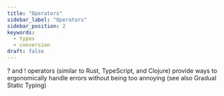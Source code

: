 ```yaml
---
title: "Operators"
sidebar_label: "Operators"
sidebar_position: 2
keywords:
  - types
  - conversion
draft: false
---
```


? and ! operators (similar to Rust, TypeScript, and Clojure) provide ways to ergonomically handle errors without being too annoying (see also Gradual Static Typing)
